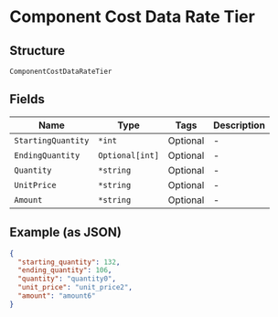 
# Component Cost Data Rate Tier

## Structure

`ComponentCostDataRateTier`

## Fields

| Name | Type | Tags | Description |
|  --- | --- | --- | --- |
| `StartingQuantity` | `*int` | Optional | - |
| `EndingQuantity` | `Optional[int]` | Optional | - |
| `Quantity` | `*string` | Optional | - |
| `UnitPrice` | `*string` | Optional | - |
| `Amount` | `*string` | Optional | - |

## Example (as JSON)

```json
{
  "starting_quantity": 132,
  "ending_quantity": 106,
  "quantity": "quantity0",
  "unit_price": "unit_price2",
  "amount": "amount6"
}
```


